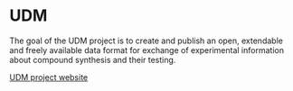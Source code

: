 # UDM

The goal of the UDM project is to create and publish an open, extendable and freely available data format for exchange of experimental information about compound synthesis and their testing.

[UDM project website](https://www.pistoiaalliance.org/projects/udm/)
